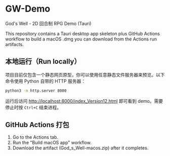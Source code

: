 # GW-Demo

God's Well - 2D 回合制 RPG Demo (Tauri)

This repository contains a Tauri desktop app skeleton plus GitHub Actions workflow to build a macOS .dmg you can download from the Actions run artifacts.

## 本地运行（Run locally）

项目目前仅包含一个静态网页原型，你可以使用任意静态文件服务器来预览。以下命令使用 Python 自带的 HTTP 服务器：

```bash
python3 -m http.server 8000
```

运行后访问 <http://localhost:8000/index_Version12.html> 即可看到 demo。需要停止时按 `Ctrl+C` 结束进程。

## GitHub Actions 打包

1. Go to the Actions tab.
2. Run the "Build macOS app" workflow.
3. Download the artifact (God_s_Well-macos.zip) after it completes.
